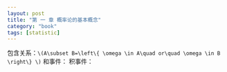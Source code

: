 ```yaml
---
layout: post
title: "第 一 章 概率论的基本概念"
category: "book"
tags: [statistic]
---
```


包含关系：`\(A\subset B=\left\{ \omega \in A\quad or\quad \omega \in B \right\} \)`
和事件：
积事件：


